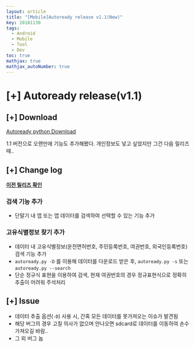 ```yaml
---
layout: article
title: "[Mobile]Autoready release v1.1(New)"
key: 20181130
tags:
  - Android
  - Mobile
  - Tool
  - Dev
toc: true
mathjax: true
mathjax_autoNumber: true
---
```


# [+] Autoready release(v1.1)

<!--more-->

## [+] Download

<a href="https://github.com/Shhoya/Shhoya_autoready/blob/master/Releases/Python%20Release(v1.1%20New)/Autoready_v1.1.zip?raw=true">Autoready python Download</a>

1.1 버전으로 오랜만에 기능도 추가해봤다. 개인정보도 넣고 싶었지만 그건 다음 릴리즈 때..

## [+] Change log

<a href="https://shhoya.github.io/2018/07/31/Autoready.html#-version-12-release">**이전 릴리즈 확인**</a>

### 검색 기능 추가

- 단말기 내 앱 또는 앱 데이터를 검색하여 선택할 수 있는 기능 추가

### 고유식별정보 찾기 추가

- 데이터 내 고유식별정보(운전면허번호, 주민등록번호, 여권번호, 외국인등록번호) 검색 기능 추가
- `autoready.py -D` 를 이용해 데이터를 다운로드 받은 후, `autoready.py -s` 또는 `autoready.py --search`
- 단순 정규식 표현을 이용하여 검색, 현재 여권번호의 경우 정규표현식으로 정확히 추출이 어려워 주석처리

## [+] Issue

- 데이터 추출 옵션(`-D`) 사용 시, 간혹 모든 데이터를 못가져오는 이슈가 발견됨
- 해당 버그의 경우 고칠 의사가 없으며 안나오면 sdcard로 데이터를 이동하여 손수 가져오길 바람..
- 그 외 버그 놉

